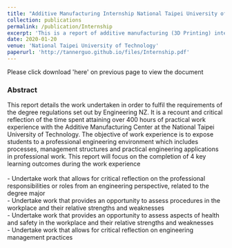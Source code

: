```yaml
---
title: "Additive Manufacturing Internship National Taipei University of Technology"
collection: publications
permalink: /publication/Internship
excerpt: 'This is a report of additive manufacturing (3D Printing) internship I undertook at NTUT'
date: 2020-01-20
venue: 'National Taipei University of Technology'
paperurl: 'http://tannerguo.github.io/files/Internship.pdf'
---
```


Please click download 'here' on previous page to view the document

<h3>Abstract</h3>
This report details the work undertaken in order to fulfil the requirements of the degree regulations set
out by Engineering NZ. It is a recount and critical reflection of the time spent attaining over 400 hours
of practical work experience with the Additive Manufacturing Center at the National Taipei University
of Technology. The objective of work experience is to expose students to a professional engineering
environment which includes processes, management structures and practical engineering applications in
professional work. This report will focus on the completion of 4 key learning outcomes during the work
experience<br/>
<br/>
- Undertake work that allows for critical reflection on the professional responsibilities or
roles from an engineering perspective, related to the degree major<br/>
- Undertake work that provides an opportunity to assess procedures in the workplace
and their relative strengths and weaknesses<br/>
- Undertake work that provides an opportunity to assess aspects of health and safety in
the workplace and their relative strengths and weaknesses<br/>
- Undertake work that allows for critical reflection on engineering management practices<br/>
